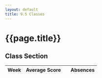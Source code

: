 ```yaml
---
layout: default
title: 9.5 Classes
---
```


<link rel="stylesheet" href="{{site.baseurl}}/css/dashboard.css">

<script src="{{site.baseurl}}/assets/js/lib/d3.min.js"></script>
<script src="{{site.baseurl}}/js/dashboard.js"></script>
<script src="{{site.baseurl}}/js/gendata.js"></script>

<h1 class="section-title">{{page.title}}</h1>

<h2 class="section-subtitle">Class Section</h2>

<div class="col-md-8" id='class-section'>
    <table class="table">
        <thead>
            <tr>
                <th>Week</th>
                <th>Average Score</th>
                <th></th>
                <th>Absences</th>
            </tr>
        </thead>
        <tbody></tbody>
    </table>
</div>

<script>
    var bullet = dashboard.chart.bulletChart()
        .height(20)
        .bullet({height: 6})
        .levels([25, 75, 100]);

    var tbody = d3.select('#class-section').select('tbody');

    var tr = tbody.selectAll('tr')
        .data(classData.weeklyMetrics)
        .enter()
        .append('tr');

    tr.append('td').html(function(d) { return d.date.toDateString(); });

    tr.append('td').selectAll('div')
        .data(function(d) { return [d.score]; })
        .enter()
        .append('div')
        .call(bullet);

    tr.append('td').html(function(d) { return d3.format('%,.f')(d.score/100); });

    tr.append('td')
        .attr('class', 'text-right')
        .html(function(d) { return d.absents; });
</script>